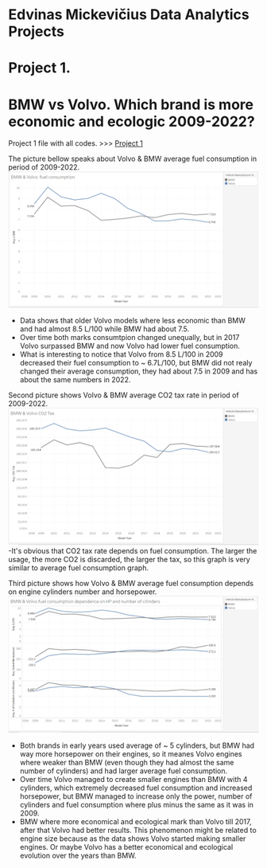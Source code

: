 # Edvinas Mickevičius Data Analytics Projects
# Project 1.
# BMW vs Volvo. Which brand is more economic and ecologic 2009-2022?

Project 1 file with all codes. >>> [Project 1 ](https://bit.ly/3GpYNLj)

The picture bellow speaks about Volvo & BMW average fuel consumption in period of 2009-2022. 
![Picture1](/images/tableau_CidkdfHP6Q.png)
- Data shows that older Volvo models where less economic than BMW and had almost 8.5 L/100 while BMW had about 7.5.
- Over time both marks consumtpion changed unequally, but in 2017 Volvo surpassed BMW and now Volvo had lower fuel consumption.
-  What is interesting to notice that Volvo from 8.5 L/100 in 2009 decreased their fuel consumption to ~ 6.7L/100, but BMW did not realy changed their average consumption, they had about 7.5 in 2009 and has about the same numbers in 2022.

Second picture shows Volvo & BMW average CO2 tax rate in period of 2009-2022.
![Picture2](/images/tableau_P4wx6tlHy9.png)
-It's obvious that CO2 tax rate depends on fuel consumption. The larger the usage, the more CO2 is discarded, the larger the tax, so this graph is very similar to average fuel consumption graph.

Third picture shows how Volvo & BMW average fuel consumption depends on engine cylinders number and horsepower.
![Picture3](/images/tableau_YHN9ZmlqWa.png)
- Both brands in early years used average of ~ 5 cylinders, but BMW had way more horsepower on their engines, so it meanes Volvo engines where weaker than BMW (even though they had almost the same number of cylinders) and had larger average fuel consumption. 
- Over time Volvo managed to create smaller engines than BMW with 4 cylinders, which extremely decreased fuel consumption and increased horsepower, but BMW managed to increase only the power, number of cylinders and fuel consumption where plus minus the same as it was in 2009.
- BMW where more economical and ecological mark than Volvo till 2017, after that Volvo had better results. This phenomenon might be related to engine size because as the data shows Volvo started making smaller engines. Or maybe Volvo has a better economical and ecological evolution over the years than BMW.

